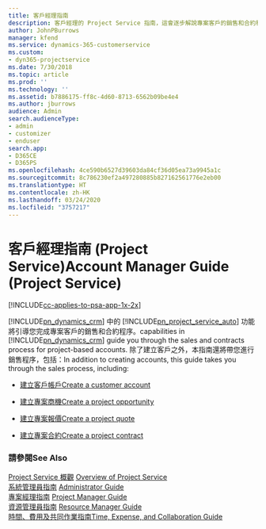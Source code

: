 ```yaml
---
title: 客戶經理指南
description: 客戶經理的 Project Service 指南，這會逐步解說專案客戶的銷售和合約程序
author: JohnPBurrows
manager: kfend
ms.service: dynamics-365-customerservice
ms.custom:
- dyn365-projectservice
ms.date: 7/30/2018
ms.topic: article
ms.prod: ''
ms.technology: ''
ms.assetid: b7886175-ff8c-4d60-8713-6562b09be4e4
ms.author: jburrows
audience: Admin
search.audienceType:
- admin
- customizer
- enduser
search.app:
- D365CE
- D365PS
ms.openlocfilehash: 4ce590b6527d39603da84cf36d05ea73a9945a1c
ms.sourcegitcommit: 8c786230ef2a497280885b827162561776e2eb00
ms.translationtype: HT
ms.contentlocale: zh-HK
ms.lasthandoff: 03/24/2020
ms.locfileid: "3757217"
---
```

# <a name="account-manager-guide-project-service"></a><span data-ttu-id="2d276-103">客戶經理指南 (Project Service)</span><span class="sxs-lookup"><span data-stu-id="2d276-103">Account Manager Guide (Project Service)</span></span>

[!INCLUDE[cc-applies-to-psa-app-1x-2x](../includes/cc-applies-to-psa-app-1x-2x.md)]

[!INCLUDE[pn_dynamics_crm](../includes/pn-dynamics-crm.md)] <span data-ttu-id="2d276-104">中的 [!INCLUDE[pn_project_service_auto](../includes/pn-project-service-auto.md)] 功能將引導您完成專案客戶的銷售和合約程序。</span><span class="sxs-lookup"><span data-stu-id="2d276-104">capabilities in [!INCLUDE[pn_dynamics_crm](../includes/pn-dynamics-crm.md)] guide you through the sales and contracts process for project-based accounts.</span></span> <span data-ttu-id="2d276-105">除了建立客戶之外，本指南還將帶您進行銷售程序，包括：</span><span class="sxs-lookup"><span data-stu-id="2d276-105">In addition to creating accounts, this guide takes you through the sales process, including:</span></span>  
  
-   [<span data-ttu-id="2d276-106">建立客戶帳戶</span><span class="sxs-lookup"><span data-stu-id="2d276-106">Create a customer account</span></span>](../project-service/create-customer-account.md)  
  
-   [<span data-ttu-id="2d276-107">建立專案商機</span><span class="sxs-lookup"><span data-stu-id="2d276-107">Create a project opportunity</span></span>](../project-service/create-project-opportunity.md)  
  
-   [<span data-ttu-id="2d276-108">建立專案報價</span><span class="sxs-lookup"><span data-stu-id="2d276-108">Create a project quote</span></span>](../project-service/create-project-quote.md)  
  
-   [<span data-ttu-id="2d276-109">建立專案合約</span><span class="sxs-lookup"><span data-stu-id="2d276-109">Create a project contract</span></span>](../project-service/create-project-contract.md)  
  
  
### <a name="see-also"></a><span data-ttu-id="2d276-110">請參閱</span><span class="sxs-lookup"><span data-stu-id="2d276-110">See Also</span></span>  
 <span data-ttu-id="2d276-111">[Project Service 概觀](../project-service/overview.md) </span><span class="sxs-lookup"><span data-stu-id="2d276-111">[Overview of Project Service](../project-service/overview.md) </span></span>  
 <span data-ttu-id="2d276-112">[系統管理員指南](../project-service/admin-guide.md) </span><span class="sxs-lookup"><span data-stu-id="2d276-112">[Administrator Guide](../project-service/admin-guide.md) </span></span>  
 <span data-ttu-id="2d276-113">[專案經理指南](../project-service/project-manager-guide.md) </span><span class="sxs-lookup"><span data-stu-id="2d276-113">[Project Manager Guide](../project-service/project-manager-guide.md) </span></span>  
 <span data-ttu-id="2d276-114">[資源管理員指南](../project-service/resource-manager-guide.md) </span><span class="sxs-lookup"><span data-stu-id="2d276-114">[Resource Manager Guide](../project-service/resource-manager-guide.md) </span></span>  
 [<span data-ttu-id="2d276-115">時間、費用及共同作業指南</span><span class="sxs-lookup"><span data-stu-id="2d276-115">Time, Expense, and Collaboration Guide</span></span>](../project-service/time-expense-collaboration-guide.md)
